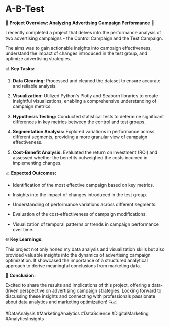 # A-B-Test
🚀 **Project Overview: Analyzing Advertising Campaign Performance** 🚀



I recently completed a project that delves into the performance analysis of two advertising campaigns - the Control Campaign and the Test Campaign. 

The aims was to gain actionable insights into campaign effectiveness, understand the impact of changes introduced in the test group, and optimize advertising strategies.



📊 **Key Tasks:**

1. **Data Cleaning:** Processed and cleaned the dataset to ensure accurate and reliable analysis.

2. **Visualization:** Utilized Python's Plotly and Seaborn libraries to create insightful visualizations, enabling a comprehensive understanding of campaign metrics.

3. **Hypothesis Testing:** Conducted statistical tests to determine significant differences in key metrics between the control and test groups.

4. **Segmentation Analysis:** Explored variations in performance across different segments, providing a more granular view of campaign effectiveness.

5. **Cost-Benefit Analysis:** Evaluated the return on investment (ROI) and assessed whether the benefits outweighed the costs incurred in implementing changes.



📈 **Expected Outcomes:**

- Identification of the most effective campaign based on key metrics.

- Insights into the impact of changes introduced in the test group.

- Understanding of performance variations across different segments.

- Evaluation of the cost-effectiveness of campaign modifications.

- Visualization of temporal patterns or trends in campaign performance over time.



🌐 **Key Learnings:**

This project not only honed my data analysis and visualization skills but also provided valuable insights into the dynamics of advertising campaign optimization. It showcased the importance of a structured analytical approach to derive meaningful conclusions from marketing data.



🚨 **Conclusion:**

Excited to share the results and implications of this project, offering a data-driven perspective on advertising campaign strategies. Looking forward to discussing these insights and connecting with professionals passionate about data analytics and marketing optimization! 🔍📈



#DataAnalysis #MarketingAnalytics #DataScience #DigitalMarketing #AnalyticsInsights

